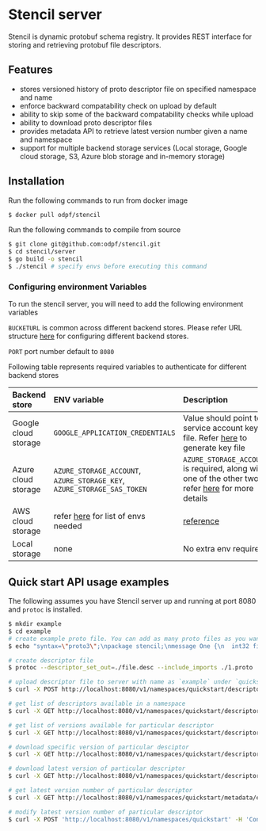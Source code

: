 
# Stencil server

Stencil is dynamic protobuf schema registry. It provides REST interface for storing and retrieving protobuf file descriptors.




## Features

 - stores versioned history of proto descriptor file on specified namespace and name
 - enforce backward compatability check on upload by default
 - ability to skip some of the backward compatability checks while upload
 - ability to download proto descriptor files
 - provides metadata API to retrieve latest version number given a name and namespace
 - support for multiple backend storage services (Local storage, Google cloud storage, S3, Azure blob storage and in-memory storage)


  
## Installation 


Run the following commands to run from docker image
```bash
$ docker pull odpf/stencil
```

Run the following commands to compile from source
```bash
$ git clone git@github.com:odpf/stencil.git
$ cd stencil/server
$ go build -o stencil
$ ./stencil # specify envs before executing this command
```

### Configuring environment Variables

To run the stencil server, you will need to add the following environment variables

`BUCKETURL` is common across different backend stores. Please refer URL structure [here](https://gocloud.dev/concepts/urls/) for configuring different backend stores.

`PORT` port number default to `8080`

Following table represents required variables to authenticate for different backend stores


| Backend store | ENV variable     | Description                |
| :-------- | :------- | :------------------------- |
| Google cloud storage | `GOOGLE_APPLICATION_CREDENTIALS` | Value should point to service account key file. Refer [here](https://cloud.google.com/storage/docs/reference/libraries#setting_up_authentication) to generate key file |
| Azure cloud storage | `AZURE_STORAGE_ACCOUNT`, `AZURE_STORAGE_KEY`, `AZURE_STORAGE_SAS_TOKEN` | `AZURE_STORAGE_ACCOUNT` is required, along with one of the other two. refer [here](https://gocloud.dev/howto/blob/#azure) for more details |
| AWS cloud storage | refer [here](https://docs.aws.amazon.com/sdk-for-go/api/aws/session/) for list of envs needed | [reference](https://gocloud.dev/howto/blob/#s3) |
| Local storage | none | No extra env required |


## Quick start API usage examples

The following assumes you have Stencil server up and running at port 8080 and `protoc` is installed.

```bash
$ mkdir example
$ cd example
# create example proto file. You can add as many proto files as you want.
$ echo "syntax=\"proto3\";\npackage stencil;\nmessage One {\n  int32 field_one = 1;\n}" > 1.proto

# create descriptor file
$ protoc --descriptor_set_out=./file.desc --include_imports ./1.proto

# upload descriptor file to server with name as `example` under `quickstart` namespace
$ curl -X POST http://localhost:8080/v1/namespaces/quickstart/descriptors -F "file=@./file.desc" -F "version=0.0.1" -F "name=example" -F "latest=true" -H "Content-Type: multipart/form-data"

# get list of descriptors available in a namespace
$ curl -X GET http://localhost:8080/v1/namespaces/quickstart/descriptors

# get list of versions available for particular descriptor
$ curl -X GET http://localhost:8080/v1/namespaces/quickstart/descriptors/example/versions

# download specific version of particular desciptor
$ curl -X GET http://localhost:8080/v1/namespaces/quickstart/descriptors/example/versions/0.0.1

# download latest version of particular descriptor
$ curl -X GET http://localhost:8080/v1/namespaces/quickstart/descriptors/example/versions/latest

# get latest version number of particular descriptor
$ curl -X GET http://localhost:8080/v1/namespaces/quickstart/metadata/example

# modify latest version number of particular descriptor
$ curl -X POST 'http://localhost:8080/v1/namespaces/quickstart' -H 'Content-Type: application/json' --data-raw '{"name": "example","version": "0.0.1"}'
```

